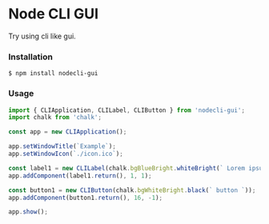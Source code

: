 # Node CLI GUI

Try using cli like gui.

### Installation

```
$ npm install nodecli-gui
```

### Usage

```js
import { CLIApplication, CLILabel, CLIButton } from 'nodecli-gui';
import chalk from 'chalk';

const app = new CLIApplication();

app.setWindowTitle(`Example`);
app.setWindowIcon(`./icon.ico`);

const label1 = new CLILabel(chalk.bgBlueBright.whiteBright(` Lorem ipsum. `));
app.addComponent(label1.return(), 1, 1);

const button1 = new CLIButton(chalk.bgWhiteBright.black(` button `));
app.addComponent(button1.return(), 16, -1);

app.show();
```